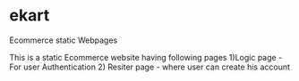 # ekart
Ecommerce static Webpages

This is a static Ecommerce website having following pages
1)Logic page -
   For user Authentication
2) Resiter page -
      where user can create his account  
